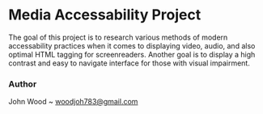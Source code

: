 # Media Accessability Project
The goal of this project is to research various methods of modern accessability practices when it comes to displaying video, audio, and also optimal HTML tagging for screenreaders.
Another goal is to display a high contrast and easy to navigate interface for those with visual impairment.

### Author

John Wood ~ woodjoh783@gmail.com
